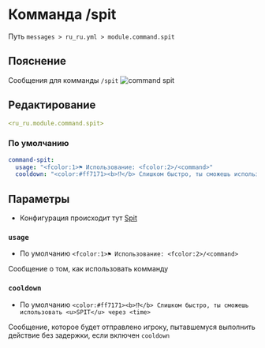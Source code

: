 # Комманда /spit
Путь `messages > ru_ru.yml > module.command.spit`

## Пояснение
Сообщения для комманды `/spit`
![command spit](/commandspit.gif)

## Редактирование
```yaml
<ru_ru.module.command.spit>
```

### По умолчанию
```yaml
command-spit:
  usage: "<fcolor:1>⚑ Использование: <fcolor:2>/<command>"
  cooldown: "<color:#ff7171><b>⁉</b> Слишком быстро, ты сможешь использовать <u>SPIT</u> через <time>"
```

## Параметры

- Конфигурация происходит тут [Spit](/ru/config/module/command/command-spit/)

### `usage`
- По умолчанию `<fcolor:1>⚑ Использование: <fcolor:2>/<command>`

Сообщение о том, как использовать комманду

### `cooldown`
- По умолчанию `<color:#ff7171><b>⁉</b> Слишком быстро, ты сможешь использовать <u>SPIT</u> через <time>`

Сообщение, которое будет отправлено игроку, пытавшемуся выполнить действие без задержки, если включен `cooldown`

